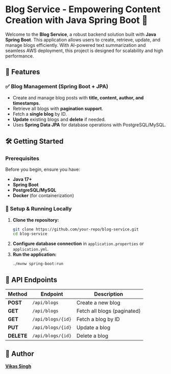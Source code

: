 # Blog Service - Empowering Content Creation with Java Spring Boot 🚀

Welcome to the **Blog Service**, a robust backend solution built with **Java Spring Boot**. This application allows users to create, retrieve, update, and manage blogs efficiently. With AI-powered text summarization and seamless AWS deployment, this project is designed for scalability and high performance. 

## 🌟 Features
### ✅ Blog Management (Spring Boot + JPA)
- Create and manage blog posts with **title, content, author, and timestamps**.
- Retrieve all blogs with **pagination support**.
- Fetch a **single blog** by ID.
- **Update** existing blogs and **delete** if needed.
- Uses **Spring Data JPA** for database operations with PostgreSQL/MySQL.

## 🛠️ Getting Started

### Prerequisites
Before you begin, ensure you have:
- **Java 17+**
- **Spring Boot**
- **PostgreSQL/MySQL**
- **Docker** (for containerization)

### 🔧 Setup & Running Locally
1. **Clone the repository:**
   ```sh
   git clone https://github.com/your-repo/blog-service.git
   cd blog-service
   ```
2. **Configure database connection** in `application.properties` or `application.yml`.
3. **Run the application:**
   ```sh
   ./mvnw spring-boot:run
   ```

## 📡 API Endpoints
| Method | Endpoint                   | Description                  |
|--------|----------------------------|------------------------------|
| **POST**   | `/api/blogs`               | Create a new blog           |
| **GET**    | `/api/blogs`               | Fetch all blogs (paginated) |
| **GET**    | `/api/blogs/{id}`          | Fetch a blog by ID          |
| **PUT**    | `/api/blogs/{id}`          | Update a blog               |
| **DELETE** | `/api/blogs/{id}`          | Delete a blog               |

## 👤 Author

**[Vikas Singh](https://github.com/xanderbilla)**